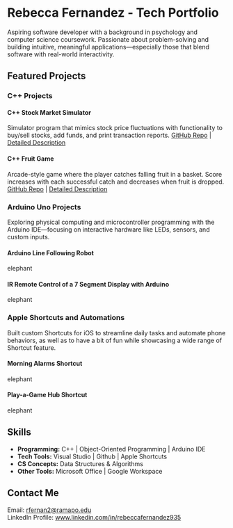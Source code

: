 # Rebecca Fernandez - Tech Portfolio
Aspiring software developer with a background in psychology and computer science coursework. Passionate about problem-solving and building intuitive, meaningful applications—especially those that blend software with real-world interactivity.  

## Featured Projects
### C++ Projects
#### C++ Stock Market Simulator
Simulator program that mimics stock price fluctuations with functionality to buy/sell stocks, add funds, and print transaction reports.
[GitHub Repo](https://github.com/rfernan935/rfernanportfolio/tree/main/Coding%20Projects/stockSimulator) | [Detailed Description](https://github.com/rfernan935/rfernanportfolio/blob/main/Coding%20Projects/stockSimulator/codeDescription.md)  

#### C++ Fruit Game
Arcade-style game where the player catches falling fruit in a basket. Score increases with each successful catch and decreases when fruit is dropped.
[GitHub Repo]([https://github.com/rfernan935/rfernanportfolio/tree/main/Coding%20Projects/fruitGame]) | [Detailed Description]((https://github.com/rfernan935/rfernanportfolio/blob/main/Coding%20Projects/C%2B%2B/fruitGame/codeDescription.md))  

### Arduino Uno Projects
Exploring physical computing and microcontroller programming with the Arduino IDE—focusing on interactive hardware like LEDs, sensors, and custom inputs.

#### Arduino Line Following Robot
elephant

#### IR Remote Control of a 7 Segment Display with Arduino
elephant

### Apple Shortcuts and Automations
Built custom Shortcuts for iOS to streamline daily tasks and automate phone behaviors, as well as to have a bit of fun while showcasing a wide range of Shortcut feature.

#### Morning Alarms Shortcut
elephant

#### Play-a-Game Hub Shortcut
elephant

## Skills  
- **Programming:** C++ | Object-Oriented Programming | Arduino IDE
- **Tech Tools:** Visual Studio | Github | Apple Shortcuts  
- **CS Concepts:** Data Structures & Algorithms  
- **Other Tools:** Microsoft Office | Google Workspace  

## Contact Me  
Email: rfernan2@ramapo.edu  
LinkedIn Profile: www.linkedin.com/in/rebeccafernandez935  
